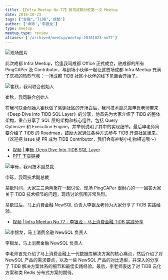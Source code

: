 ```yaml
---
title: 【Infra Meetup No.77】我司成都分舵第一次 Meetup 
date: 2018-10-23
tags: ["金融","TiDB",'成都']
author: ['申砾','李银龙']
type: meetup
meetup_type: review
aliases: ['/archived/meetup/meetup-20181023-no77']
---
```



![现场图片](media/meetup-77-20181023/1.jpg)

此次成都 Infra Meetup，恰逢我司成都 Office 正式成立，驻成都的所有 PingCAPer 及 Contributor，与到场小伙伴一起让这首场成都 Infra Meetup 充满了庆祝的热烈气氛：一场成都 TiDB 社区小伙伴的线下见面会开始了。

![崔秋，我司联合创始人](media/meetup-77-20181023/2.jpg)

<div class="caption-center">崔秋，我司联合创始人</div>

在我司联合创始人崔秋做了感谢社区的开场白后，我司技术副总裁申砾老师带来《Deep Dive Into TiDB SQL Layer》的分享，他首先为大家介绍了 TiDB 的整体架构，重点分享了 SQL 层的架构和核心组件，包括 Query Optimizer 和 Execution Engine，并举例说明了其中的实现细节。最后申老师简要介绍了 TiDB 的 Roadmap，鼓励大家通过各种方式参与 TiDB 开源社区里来。（欢迎捞 issue 提 PR 成为 TiDB Contributor，我们会有神秘小礼物相送哦～）


- [视频 | 申砾-Deep Dive Into TiDB SQL Layer](https://www.bilibili.com/video/av37990086/?p=1)
- [PPT 下载链接](https://eyun.baidu.com/s/3c3MyJhI)


![申砾，我司技术副总裁](media/meetup-77-20181023/3.jpg)

<div class="caption-center">申砾，我司技术副总裁</div>


茶歇时间，大家三三两两聚在一起讨论，现场 PingCAPer 很耐心的一一回答大家关于 TiDB 技术细节的问题，现场讨论氛围非常热烈。

茶歇过后，马上消费金融 NewSQL 负责人李银龙老师为大家分享了 TiDB 实践经验。

- [视频 | Infra Meetup No.77 - 李银龙 - 马上消费金融 TiDB 实践分享](https://www.bilibili.com/video/av37990086/?p=2)

![李银龙，马上消费金融 NewSQL 负责人](media/meetup-77-20181023/4.jpg)

<div class="caption-center">李银龙，马上消费金融 NewSQL 负责人</div>


李老师首先介绍了马上消费金融上一代数据库解决方案的核心痛点，然后介绍了对 NewSQL 产品的需求要点，以及一些 NewSQL 产品的对比选型，并深入的分享了 TiDB 解决方案体系的细节和最佳实践经验。最后，李老师表达了对 TiDB 云化方案和类 Redis 分布式方案的期待。

